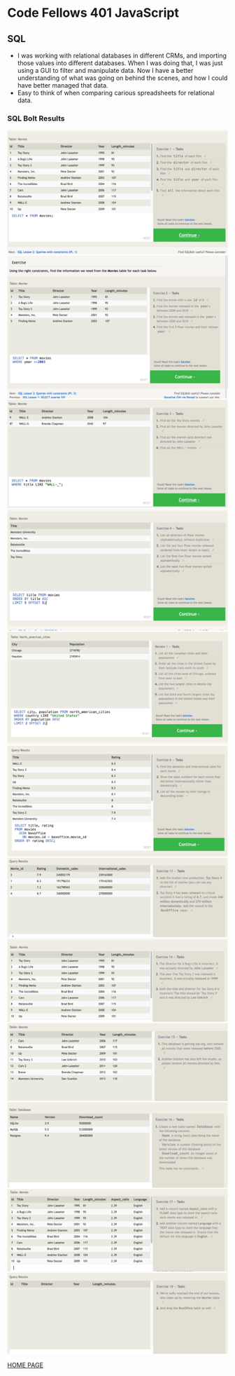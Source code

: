 # Code Fellows 401 JavaScript

## SQL

- I was working with relational databases in different CRMs, and importing those values into different databases. When I was doing that, I was just using a GUI to filter and manipulate data. Now I have a better understanding of what was going on behind the scenes, and how I could have better managed that data.
- Easy to think of when comparing carious spreadsheets for relational data.

### SQL Bolt Results

![Example 1](./../img/ex1.png)
![Example 2](./../img/ex2.png)
![Example 3](./../img/ex3.png)
![Example 4](./../img/ex4.png)
![Example 5](./../img/ex5.png)
![Example 6](./../img/ex6.png)
![Example 13](./../img/ex13.png)
![Example 14](./../img/ex14.png)
![Example 15](./../img/ex15.png)
![Example 16](./../img/ex16.png)
![Example 17](./../img/ex17.png)
![Example 18](./../img/ex18.png)

[HOME PAGE](https://getullrichordietrying.github.io/reading-notes/)
